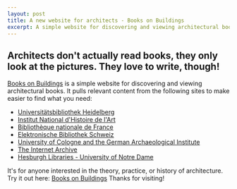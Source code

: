 ```yaml
---
layout: post
title: A new website for architects - Books on Buildings
excerpt: A simple website for discovering and viewing architectural books
---
```


## Architects don't actually read books, they only look at the pictures. They love to write, though!


[Books on Buildings][1] is a simple website for discovering and viewing architectural books. It pulls relevant content from the following sites to make easier to find what you need:


* [Universitätsbibliothek Heidelberg][2]  
* [Institut National d'Histoire de l'Art][3]
* [Bibliothèque nationale de France][4]
* [Elektronische Bibliothek Schweiz][5]
* [University of Cologne and the German Archaeological Institute][6]
* [The Internet Archive][7]
* [Hesburgh Libraries - University of Notre Dame][8]

It's for anyone interested in the theory, practice, or history of architecture. Try it out here: [Books on Buildings][1] Thanks for visiting!

[1]: http://dtlib.github.io
[2]: http://www.ub.uni-heidelberg.de/
[3]: http://bibliotheque.inha.fr/iguana/www.main.cls?surl=bibliotheque-inha
[4]: http://gallica.bnf.fr/
[5]: http://www.e-rara.ch/
[6]: http://arachne.uni-koeln.de/drupal/
[7]: https://archive.org/details/texts
[8]: http://library.nd.edu/architecture/DigitizedRareBooks.shtml
